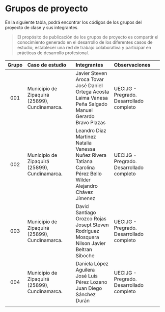 # Grupos de proyecto

En la siguiente tabla, podrá encontrar los códigos de los grupos del proyecto de clase y sus integrantes. 

> El propósito de publicación de los grupos de proyecto es compartir el conocimiento generado en el desarrollo de los diferentes casos de estudio, establecer una red de trabajo colaborativa y participar en prácticas de desarrollo profesional.

| Grupo | Caso de estudio                                | Integrantes                                                                                                              | Observaciones                            |
|:-----:|:-----------------------------------------------|:-------------------------------------------------------------------------------------------------------------------------|:-----------------------------------------|
|  001  | Municipio de Zipaquirá (25899), Cundinamarca.  | Javier Steven Aroca Tovar<br>José Daniel Ortega Acosta<br>Laima Vanesa Peña Salgado<br>Manuel Gerardo Bravo Plazas       | UECIJG - Pregrado. Desarrollado completo |
|  002  | Municipio de Zipaquirá (25899), Cundinamarca.  | Leandro Diaz Martinez<br>Natalia Vanessa Nuñez Rivera<br>Tatiana Carolina Pérez Bello<br>Wilder Alejandro Chávez Jímenez | UECIJG - Pregrado. Desarrollado completo          |
|  003  | Municipio de Zipaquirá (25899), Cundinamarca.  | David Santiago Orozco Rojas<br>Josept Steven Rodríguez Mosquera<br>Nilson Javier Beltran Siboche                         | UECIJG - Pregrado. Desarrollado completo          |
|  004  | Municipio de Zipaquirá (25899), Cundinamarca.  | Daniela López Aguilera<br>José Luis Pérez Lozano<br>Juan Diego Sánchez Durán                                             | UECIJG - Pregrado. Desarrollado completo          |
|       |                                                |                                                                                                                          |                                          |







